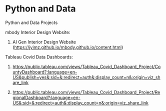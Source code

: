 # Python and Data
Python and Data Projects

mbody Interior Design Website:
1. AI Gen Interior Design Website (https://jyimz.github.io/mbody.github.io/content.html)
  
Tableau Covid Data Dashboards:
1. https://public.tableau.com/views/Tableau_Covid_Dashboard_Project/CountyDashboard?:language=en-US&publish=yes&:sid=&:redirect=auth&:display_count=n&:origin=viz_share_link

2. https://public.tableau.com/views/Tableau_Covid_Dashboard_Project/RegionalDashboard?:language=en-US&:sid=&:redirect=auth&:display_count=n&:origin=viz_share_link

